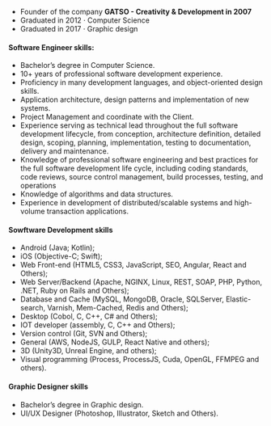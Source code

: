- Founder of the company **GATSO - Creativity & Development in 2007** 
- Graduated in 2012 · Computer Science
- Graduated in 2017 · Graphic design

#### Software Engineer skills:
- Bachelor’s degree in Computer Science.
- 10+ years of professional software development experience.
- Proficiency in many development languages, and object-oriented design skills.
- Application architecture, design patterns and implementation of new systems.
- Project Management and coordinate with the Client.
- Experience serving as technical lead throughout the full software development lifecycle, from conception, architecture definition, detailed design, scoping, planning, implementation, testing to documentation, delivery and maintenance.
- Knowledge of professional software engineering and best practices for the full software development life cycle, including coding standards, code reviews, source control management, build processes, testing, and operations
- Knowledge of algorithms and data structures.
- Experience in development of distributed/scalable systems and high-volume transaction applications.

#### Sowftware Development skills
- Android (Java; Kotlin);
- iOS (Objective-C; Swift);
- Web Front-end (HTML5, CSS3, JavaScript, SEO, Angular, React and Others);
- Web Server/Backend (Apache, NGINX, Linux, REST, SOAP, PHP, Python, .NET, Ruby on Rails and Others);
- Database and Cache (MySQL, MongoDB, Oracle, SQLServer, Elastic-search, Varnish, Mem-Cached, Redis and Others);
- Desktop (Cobol, C, C++, C# and Others);
- IOT developer (assembly, C, C++ and Others);
- Version control (Git, SVN and Others);
- General (AWS, NodeJS, GULP, React Native and others);
- 3D (Unity3D, Unreal Engine, and others);
- Visual programming (Process, ProcessJS, Cuda, OpenGL, FFMPEG and others).

#### Graphic Designer skills
- Bachelor’s degree in Graphic design.
- UI/UX Designer (Photoshop, Illustrator, Sketch and Others).
